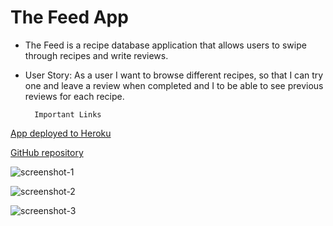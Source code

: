 # The Feed App

* The Feed is a recipe database application that allows users to swipe through recipes and write reviews.
* User Story: As a user I want to browse different recipes, so that I can try one and leave a review when completed and I to be able to see previous reviews for each recipe.

        Important Links

[App deployed to Heroku](https://the-feed-app.herokuapp.com/0)

[GitHub repository](https://github.com/noellerjd/Blog-Site)

![screenshot-1](https://i.postimg.cc/KYwygPB8/Screen-Shot-2022-08-13-at-10-12-44-AM.png)

![screenshot-2](https://i.postimg.cc/TPyzGKFM/Screen-Shot-2022-08-13-at-10-12-54-AM.png)

![screenshot-3](https://i.postimg.cc/bw556zJ6/Screen-Shot-2022-08-13-at-10-13-15-AM.png)